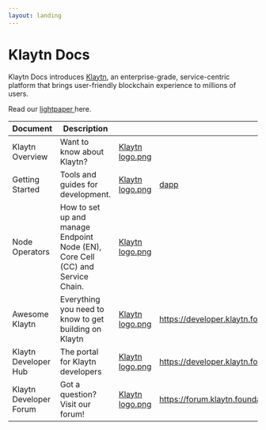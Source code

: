 ```yaml
---
layout: landing
---
```


# Klaytn Docs

Klaytn Docs introduces [Klaytn](https://www.klaytn.com), an enterprise-grade, service-centric platform that brings user-friendly blockchain experience to millions of users.

Read our [lightpaper ](https://klaytn.foundation/wp-content/uploads/Lightpaper.pdf)here.

<table data-view="cards"><thead><tr><th>Document</th><th>Description</th><th data-hidden data-card-cover data-type="files"></th><th data-hidden data-card-target data-type="content-ref"></th></tr></thead><tbody><tr><td>Klaytn Overview</td><td>Want to know about Klaytn?</td><td><a href=".gitbook/assets/Klaytn logo.png">Klaytn logo.png</a></td><td></td></tr><tr><td>Getting Started</td><td>Tools and guides for development.</td><td><a href=".gitbook/assets/Klaytn logo.png">Klaytn logo.png</a></td><td><a href="dapp/">dapp</a></td></tr><tr><td>Node Operators</td><td>How to set up and manage Endpoint Node (EN), Core Cell (CC) and Service Chain.</td><td><a href=".gitbook/assets/Klaytn logo.png">Klaytn logo.png</a></td><td></td></tr><tr><td>Awesome Klaytn</td><td>Everything you need to know to get building on Klaytn</td><td><a href=".gitbook/assets/Klaytn logo.png">Klaytn logo.png</a></td><td><a href="https://developer.klaytn.foundation/">https://developer.klaytn.foundation/</a></td></tr><tr><td>Klaytn Developer Hub</td><td>The portal for Klaytn developers</td><td><a href=".gitbook/assets/Klaytn logo.png">Klaytn logo.png</a></td><td><a href="https://developer.klaytn.foundation/">https://developer.klaytn.foundation/</a></td></tr><tr><td>Klaytn Developer Forum</td><td>Got a question? Visit our forum!</td><td><a href=".gitbook/assets/Klaytn logo.png">Klaytn logo.png</a></td><td><a href="https://forum.klaytn.foundation/">https://forum.klaytn.foundation/</a></td></tr></tbody></table>
